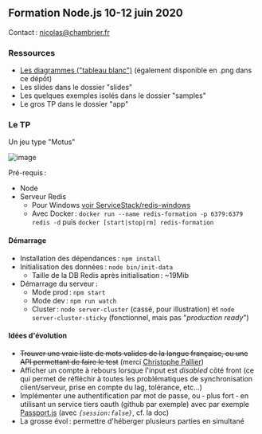 ## Formation Node.js 10-12 juin 2020

Contact : nicolas@chambrier.fr

### Ressources

- [Les diagrammes ("tableau blanc")](https://excalidraw.com/#json=6544221477535744,ECw--k7XKsKjnbN-Qa94vA) (également disponible en .png dans ce dépôt)
- Les slides dans le dossier "slides"
- Les quelques exemples isolés dans le dossier "samples"
- Le gros TP dans le dossier "app"

### Le TP

Un jeu type "Motus"

![image](https://user-images.githubusercontent.com/214067/84530406-662cff00-ace3-11ea-88a8-08d9ae5899d3.png)

Pré-requis :

- Node
- Serveur Redis
  * Pour Windows [voir ServiceStack/redis-windows](https://github.com/ServiceStack/redis-windows)
  * Avec Docker : `docker run --name redis-formation -p 6379:6379 redis -d` puis `docker [start|stop|rm] redis-formation`

#### Démarrage

* Installation des dépendances : `npm install`
* Initialisation des données : `node bin/init-data`
  * Taille de la DB Redis après initialisation : ~19Mib
* Démarrage du serveur :
  * Mode prod : `npm start`
  * Mode dev : `npm run watch`
  * Cluster : `node server-cluster` (cassé, pour illustration) et `node server-cluster-sticky` (fonctionnel, mais pas "*production ready*")

#### Idées d'évolution

* ~~Trouver une vraie liste de mots valides de la langue française, ou une API permettant de faire le test~~ (merci [Christophe Pallier](http://www.pallier.org/liste-de-mots-francais.html))
* Afficher un compte à rebours lorsque l'input est *disabled* côté front (ce qui permet de réfléchir à toutes les problématiques de synchronisation client/serveur, prise en compte du lag, tolérance, etc…)
* Implémenter une authentification par mot de passe, ou ‑ plus fort ‑ en utilisant un service tiers oauth (github par exemple) avec par exemple [Passport.js](http://www.passportjs.org/) (avec *`{session:false}`*, cf. la doc)
* La grosse évol : permettre d'héberger plusieurs parties en simultané
